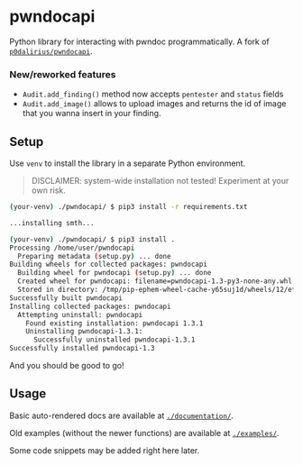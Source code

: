 # pwndocapi

Python library for interacting with pwndoc programmatically. A fork of [`p0dalirius/pwndocapi`](https://github.com/p0dalirius/pwndocapi).

### New/reworked features

- `Audit.add_finding()` method now accepts `pentester` and `status` fields
- `Audit.add_image()` allows to upload images and returns the id of image that you wanna insert in your finding.

## Setup

Use `venv` to install the library in a separate Python environment. 

> DISCLAIMER: system-wide installation not tested! Experiment at your own risk.

```bash
(your-venv) ./pwndocapi/ $ pip3 install -r requirements.txt

...installing smth...

(your-venv) ./pwndocapi/ $ pip3 install .
Processing /home/user/pwndocapi
  Preparing metadata (setup.py) ... done
Building wheels for collected packages: pwndocapi
  Building wheel for pwndocapi (setup.py) ... done
  Created wheel for pwndocapi: filename=pwndocapi-1.3-py3-none-any.whl size=24065 sha256=70f5b6f4ea8d5e9a40dbf1e0dc5a1cf0f371284ce7271baeed7273ce377b3409
  Stored in directory: /tmp/pip-ephem-wheel-cache-y65suj1d/wheels/12/ef/98/cab87e68aded4f422674bbc5293495251e57be9214d62f1d47
Successfully built pwndocapi
Installing collected packages: pwndocapi
  Attempting uninstall: pwndocapi
    Found existing installation: pwndocapi 1.3.1
    Uninstalling pwndocapi-1.3.1:
      Successfully uninstalled pwndocapi-1.3.1
Successfully installed pwndocapi-1.3
```

And you should be good to go!

## Usage

Basic auto-rendered docs are available at [`./documentation/`](./documentation/).

Old examples (without the newer functions) are available at [`./examples/`](./examples/).

Some code snippets may be added right here later.
